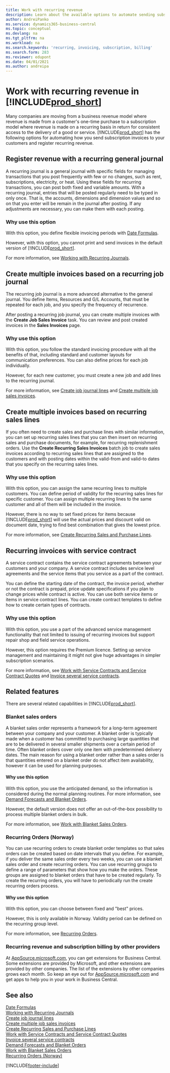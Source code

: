 ```yaml
---
title: Work with recurring revenue
description: Learn about the available options to automate sending subscription invoices to your customers and register recurring revenue.
author: AndreiPanko
ms.service: dynamics365-business-central
ms.topic: conceptual
ms.devlang: na
ms.tgt_pltfrm: na
ms.workload: na
ms.search.keywords: 'recurring, invoicing, subscription, billing'
ms.search.form: 283
ms.reviewer: edupont
ms.date: 04/01/2021
ms.author: andreipa
---
```

# <a name="work-with-recurring-revenue-in-prod_short"></a>Work with recurring revenue in [!INCLUDE[prod_short](includes/prod_short.md)]

Many companies are moving from a business revenue model where revenue is made from a customer's one-time purchase to a subscription model where revenue is made on a recurring basis in return for consistent access to the delivery of a good or service.
[!INCLUDE[prod_short](includes/prod_short.md)] has the following options for automating how you send subscription invoices to your customers and register recurring revenue. 

## <a name="register-revenue-with-a-recurring-general-journal"></a>Register revenue with a recurring general journal

A recurring journal is a general journal with specific fields for managing transactions that you post frequently with few or no changes, such as rent, subscriptions, electricity, or heat. Using these fields for recurring transactions, you can post both fixed and variable amounts. With a recurring journal, entries that will be posted regularly need to be typed in only once. That is, the accounts, dimensions and dimension values and so on that you enter will be remain in the journal after posting. If any adjustments are necessary, you can make them with each posting.

### <a name="why-use-this-option"></a>Why use this option

With this option, you define flexible invoicing periods with [Date Formulas](ui-enter-date-ranges.md#using-date-formulas).

However, with this option, you cannot print and send invoices in the default version of [!INCLUDE[prod_short](includes/prod_short.md)].  

For more information, see [Working with Recurring Journals](ui-work-general-journals.md#working-with-recurring-journals).  

## <a name="create-multiple-invoices-based-on-a-recurring-job-journal"></a>Create multiple invoices based on a recurring job journal

The recurring job journal is a more advanced alternative to the general journal. You define Items, Resources and G/L Accounts, that must be repeated for each job, and you specify the frequency of recurrence.  

After posting a recurring job journal, you can create multiple invoices with the **Create Job Sales Invoice** task. You can review and post created invoices in the **Sales Invoices** page.

### <a name="why-use-this-option"></a>Why use this option

With this option, you follow the standard invoicing procedure with all the benefits of that, including standard and customer layouts for communication preferences. You can also define prices for each job individually.

However, for each new customer, you must create a new job and add lines to the recurring journal. 

For more information, see [Create job journal lines](projects-how-record-job-usage.md#to-create-job-journal-lines-manually) and [Create multiple job sales invoices](projects-how-invoice-jobs.md#to-create-multiple-job-sales-invoices).

## <a name="create-multiple-invoices-based-on-recurring-sales-lines"></a>Create multiple invoices based on recurring sales lines

If you often need to create sales and purchase lines with similar information, you can set up recurring sales lines that you can then insert on recurring sales and purchase documents, for example, for recurring replenishment orders. Use the **Create Recurring Sales Invoices** batch job to create sales invoices according to recurring sales lines that are assigned to the customers and with posting dates within the valid-from and valid-to dates that you specify on the recurring sales lines.  

### <a name="why-use-this-option"></a>Why use this option

With this option, you can assign the same recurring lines to multiple customers. You can define period of validity for the recurring sales lines for specific customer. You can assign multiple recurring lines to the same customer and all of them will be included in the invoice.

However, there is no way to set fixed prices for items because [!INCLUDE[prod_short](includes/prod_short.md)] will use the actual prices and discount valid on document date, trying to find best combination that gives the lowest price.  

For more information, see [Create Recurring Sales and Purchase Lines](sales-how-work-standard-lines.md).

## <a name="recurring-invoices-with-service-contract"></a>Recurring invoices with service contract

A service contract contains the service contract agreements between your customers and your company. A service contract includes service level agreements and the service items that you service as a part of the contract.  

You can define the starting date of the contract, the invoice period, whether or not the contract is prepaid, price update specifications if you plan to change prices while contract is active. You can use both service items or items in service contract lines.
You can create contract templates to define how to create certain types of contracts.  

### <a name="why-use-this-option"></a>Why use this option

With this option, you use a part of the advanced service management functionality that not limited to issuing of recurring invoices but support repair shop and field service operations.

However, this option requires the Premium licence. Setting up service management and maintaining it might not give huge advantages in simpler subscription scenarios.  

For more information, see [Work with Service Contracts and Service Contract Quotes](service-how-to-create-service-contracts-and-service-contract-quotes.md) and [Invoice several service contracts](service-how-create-invoices.md#to-invoice-several-service-contracts).

## <a name="related-features"></a>Related features
There are several related capabilities in [!INCLUDE[prod_short](includes/prod_short.md)].

### <a name="blanket-sales-orders"></a>Blanket sales orders

A blanket sales order represents a framework for a long-term agreement between your company and your customer.
A blanket order is typically made when a customer has committed to purchasing large quantities that are to be delivered in several smaller shipments over a certain period of time. Often blanket orders cover only one item with predetermined delivery dates. The main reason for using a blanket order rather than a sales order is that quantities entered on a blanket order do not affect item availability, however it can be used for planning purposes.

#### <a name="why-use-this-option"></a>Why use this option

With this option, you use the anticipated demand, so the information is considered during the normal planning routines. For more information, see [Demand Forecasts and Blanket Orders](design-details-central-concepts-of-the-planning-system.md#demand-forecasts-and-blanket-orders).  

However, the default version does not offer an out-of-the-box possibility to process multiple blanket orders in bulk.

For more information, see [Work with Blanket Sales Orders](sales-how-to-create-blanket-sales-orders.md).

### <a name="recurring-orders-norway"></a>Recurring Orders (Norway)

You can use recurring orders to create blanket order templates so that sales orders can be created based on date intervals that you define. For example, if you deliver the same sales order every two weeks, you can use a blanket sales order and create recurring orders.
You can use recurring groups to define a range of parameters that show how you make the orders. These groups are assigned to blanket orders that have to be created regularly. To create the recurring orders, you will have to periodically run the create recurring orders process. 

#### <a name="why-use-this-option"></a>Why use this option

With this option, you can choose between fixed and "best" prices.

However, this is only available in Norway. Validity period can be defined on the recurring group level.

For more information, see [Recurring Orders](LocalFunctionality/Norway/recurring-orders.md).

### <a name="recurring-revenue-and-subscription-billing-by-other-providers"></a>Recurring revenue and subscription billing by other providers

At [AppSource.microsoft.com](https://appsource.microsoft.com/), you can get extensions for Business Central. Some extensions are provided by Microsoft, and other extensions are provided by other companies. The list of the extensions by other companies grows each month. So keep an eye out for [AppSource.microsoft.com](https://go.microsoft.com/fwlink/?linkid=2081646) and get apps to help you in your work in Business Central.  

## <a name="see-also"></a>See also

[Date Formulas](ui-enter-date-ranges.md#using-date-formulas)  
[Working with Recurring Journals](ui-work-general-journals.md#working-with-recurring-journals)  
[Create job journal lines](projects-how-record-job-usage.md#to-create-job-journal-lines-manually)  
[Create multiple job sales invoices](projects-how-invoice-jobs.md#to-create-multiple-job-sales-invoices)  
[Create Recurring Sales and Purchase Lines](sales-how-work-standard-lines.md)  
[Work with Service Contracts and Service Contract Quotes](service-how-to-create-service-contracts-and-service-contract-quotes.md)  
[Invoice several service contracts](service-how-create-invoices.md#to-invoice-several-service-contracts)  
[Demand Forecasts and Blanket Orders](design-details-central-concepts-of-the-planning-system.md#demand-forecasts-and-blanket-orders)  
[Work with Blanket Sales Orders](sales-how-to-create-blanket-sales-orders.md)  
[Recurring Orders (Norway)](LocalFunctionality/Norway/recurring-orders.md)  


[!INCLUDE[footer-include](includes/footer-banner.md)]